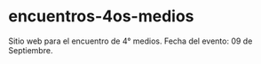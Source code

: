 # encuentros-4os-medios
Sitio web para el encuentro de 4° medios. Fecha del evento: 09 de Septiembre. 
